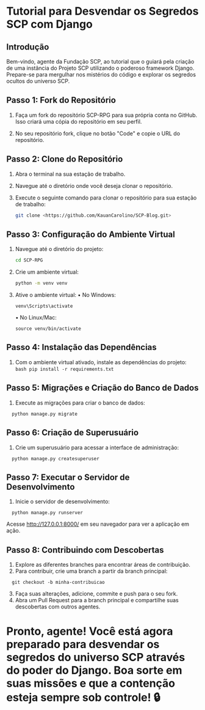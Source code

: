 # Tutorial para Desvendar os Segredos SCP com Django

## Introdução
Bem-vindo, agente da Fundação SCP, ao tutorial que o guiará pela criação de uma instância do Projeto SCP utilizando o poderoso framework Django. Prepare-se para mergulhar nos mistérios do código e explorar os segredos ocultos do universo SCP.

## Passo 1: Fork do Repositório
  1. Faça um fork do repositório SCP-RPG para sua própria conta no GitHub. 
     Isso criará uma cópia do repositório em seu perfil.
       
  2. No seu repositório fork, clique no botão "Code" e copie o URL do repositório.


## Passo 2: Clone do Repositório
  1. Abra o terminal na sua estação de trabalho.
  2. Navegue até o diretório onde você deseja clonar o repositório.
  3. Execute o seguinte comando para clonar o repositório para sua estação de trabalho:
     
      ```bash
      git clone <https://github.com/KauanCarolino/SCP-Blog.git>
      ```
      
## Passo 3: Configuração do Ambiente Virtual

  1. Navegue até o diretório do projeto:
      ```bash
      cd SCP-RPG
      ```
  2. Crie um ambiente virtual:
      ```bash
      python -m venv venv
      ```
  3. Ative o ambiente virtual:
      • No Windows:
        ```
        venv\Scripts\activate
        ```
      • No Linux/Mac:
        ```
        source venv/bin/activate
        ```
        
## Passo 4: Instalação das Dependências
  1. Com o ambiente virtual ativado, instale as dependências do projeto:
    ```bash
      pip install -r requirements.txt
    ```

## Passo 5: Migrações e Criação do Banco de Dados
  1. Execute as migrações para criar o banco de dados:
  ```
    python manage.py migrate
  ```
## Passo 6: Criação de Superusuário
  1. Crie um superusuário para acessar a interface de administração:
  ```
    python manage.py createsuperuser
  ```
## Passo 7: Executar o Servidor de Desenvolvimento
  1. Inicie o servidor de desenvolvimento:
  ```
    python manage.py runserver
  ```
Acesse http://127.0.0.1:8000/ em seu navegador para ver a aplicação em ação.

## Passo 8: Contribuindo com Descobertas
  1. Explore as diferentes branches para encontrar áreas de contribuição.
  2. Para contribuir, crie uma branch a partir da branch principal:
  ```
    git checkout -b minha-contribuicao
  ```
  3. Faça suas alterações, adicione, commite e push para o seu fork.
  4. Abra um Pull Request para a branch principal e compartilhe suas descobertas com outros agentes.

# Pronto, agente! Você está agora preparado para desvendar os segredos do universo SCP através do poder do Django. Boa sorte em suas missões e que a contenção esteja sempre sob controle! 🔒
